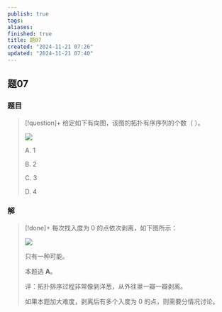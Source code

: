 ```yaml
---
publish: true
tags: 
aliases: 
finished: true
title: 题07
created: "2024-11-21 07:26"
updated: "2024-11-21 07:40"
---
```

## 题07
### 题目
> [!question]+
> 给定如下有向图，该图的拓扑有序序列的个数（ ）。
> 
> ![](https://img.hwenyi.live/202411261554653.webp)
> 
> A. 1
> 
> B. 2
> 
> C. 3
> 
> D. 4
### 解
> [!done]+
> 每次找入度为 0 的点依次剥离，如下图所示：
> 
> ![](https://img.hwenyi.live/202411261554654.webp)
> 
> 只有一种可能。
> 
> 本题选 **A**。
> 
> 评：拓扑排序过程非常像剥洋葱，从外往里一瓣一瓣剥离。
> 
> 如果本题加大难度，剥离后有多个入度为 0 的点，则需要分情况讨论。